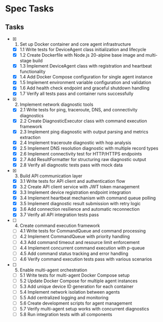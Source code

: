 # Spec Tasks

## Tasks

- [x] 1. Set up Docker container and core agent infrastructure
  - [x] 1.1 Write tests for DeviceAgent class initialization and lifecycle
  - [x] 1.2 Create Dockerfile with Node.js 20-alpine base image and multi-stage build
  - [x] 1.3 Implement DeviceAgent class with registration and heartbeat functionality
  - [x] 1.4 Add Docker Compose configuration for single agent instance
  - [x] 1.5 Implement environment variable configuration and validation
  - [x] 1.6 Add health check endpoint and graceful shutdown handling
  - [x] 1.7 Verify all tests pass and container runs successfully

- [x] 2. Implement network diagnostic tools
  - [x] 2.1 Write tests for ping, traceroute, DNS, and connectivity diagnostics
  - [x] 2.2 Create DiagnosticExecutor class with command execution framework
  - [x] 2.3 Implement ping diagnostic with output parsing and metrics extraction
  - [x] 2.4 Implement traceroute diagnostic with hop analysis
  - [x] 2.5 Implement DNS resolution diagnostic with multiple record types
  - [x] 2.6 Implement connectivity test for HTTP/HTTPS endpoints
  - [x] 2.7 Add ResultFormatter for structuring raw diagnostic output
  - [x] 2.8 Verify all diagnostic tests pass with mock data

- [x] 3. Build API communication layer
  - [x] 3.1 Write tests for API client and authentication flow
  - [x] 3.2 Create API client service with JWT token management
  - [x] 3.3 Implement device registration endpoint integration
  - [x] 3.4 Implement heartbeat mechanism with command queue polling
  - [x] 3.5 Implement diagnostic result submission with retry logic
  - [x] 3.6 Add connection resilience and automatic reconnection
  - [x] 3.7 Verify all API integration tests pass

- [ ] 4. Create command execution framework
  - [ ] 4.1 Write tests for CommandQueue and command processing
  - [ ] 4.2 Implement CommandQueue with priority handling
  - [ ] 4.3 Add command timeout and resource limit enforcement
  - [ ] 4.4 Implement concurrent command execution with p-queue
  - [ ] 4.5 Add command status tracking and error handling
  - [ ] 4.6 Verify command execution tests pass with various scenarios

- [ ] 5. Enable multi-agent orchestration
  - [ ] 5.1 Write tests for multi-agent Docker Compose setup
  - [ ] 5.2 Update Docker Compose for multiple agent instances
  - [ ] 5.3 Add unique device ID generation for each container
  - [ ] 5.4 Implement network isolation between agents
  - [ ] 5.5 Add centralized logging and monitoring
  - [ ] 5.6 Create development scripts for agent management
  - [ ] 5.7 Verify multi-agent setup works with concurrent diagnostics
  - [ ] 5.8 Run integration tests with all components
